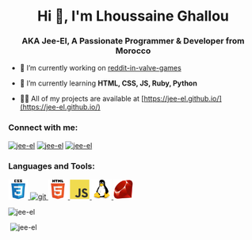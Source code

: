 <h1 align="center">Hi 👋, I'm Lhoussaine Ghallou</h1>
<h3 align="center">AKA Jee-El, A Passionate Programmer & Developer from Morocco</h3>

- 🔭 I’m currently working on [reddit-in-valve-games](https://github.com/Jee-El/reddit-in-valve-games)

- 🌱 I’m currently learning **HTML, CSS, JS, Ruby, Python**

- 👨‍💻 All of my projects are available at [https://jee-el.github.io/](https://jee-el.github.io/)

<h3 align="left">Connect with me:</h3>
<p align="left">
<a href="https://linkedin.com/in/jee-el" target="blank"><img align="center" src="https://raw.githubusercontent.com/rahuldkjain/github-profile-readme-generator/master/src/images/icons/Social/linked-in-alt.svg" alt="jee-el" height="30" width="40" /></a>
<a href="https://dribbble.com/jee-el" target="blank"><img align="center" src="https://raw.githubusercontent.com/rahuldkjain/github-profile-readme-generator/master/src/images/icons/Social/dribbble.svg" alt="jee-el" height="30" width="40" /></a>
<a href="https://www.behance.net/jee-el" target="blank"><img align="center" src="https://raw.githubusercontent.com/rahuldkjain/github-profile-readme-generator/master/src/images/icons/Social/behance.svg" alt="jee-el" height="30" width="40" /></a>
</p>

<h3 align="left">Languages and Tools:</h3>
<p align="left"> <a href="https://www.w3schools.com/css/" target="_blank" rel="noreferrer"> <img src="https://raw.githubusercontent.com/devicons/devicon/master/icons/css3/css3-original-wordmark.svg" alt="css3" width="40" height="40"/> </a> <a href="https://git-scm.com/" target="_blank" rel="noreferrer"> <img src="https://www.vectorlogo.zone/logos/git-scm/git-scm-icon.svg" alt="git" width="40" height="40"/> </a> <a href="https://www.w3.org/html/" target="_blank" rel="noreferrer"> <img src="https://raw.githubusercontent.com/devicons/devicon/master/icons/html5/html5-original-wordmark.svg" alt="html5" width="40" height="40"/> </a> <a href="https://developer.mozilla.org/en-US/docs/Web/JavaScript" target="_blank" rel="noreferrer"> <img src="https://raw.githubusercontent.com/devicons/devicon/master/icons/javascript/javascript-original.svg" alt="javascript" width="40" height="40"/> </a> <a href="https://www.linux.org/" target="_blank" rel="noreferrer"> <img src="https://raw.githubusercontent.com/devicons/devicon/master/icons/linux/linux-original.svg" alt="linux" width="40" height="40"/> </a> <a href="https://www.ruby-lang.org/en/" target="_blank" rel="noreferrer"> <img src="https://raw.githubusercontent.com/devicons/devicon/master/icons/ruby/ruby-original.svg" alt="ruby" width="40" height="40"/> </a> </p>

<p><img src="https://github-readme-stats.vercel.app/api/top-langs?username=jee-el&show_icons=true&locale=en&layout=compact" alt="jee-el" /></p>

<p>&nbsp;<img src="https://github-readme-stats.vercel.app/api?username=jee-el&show_icons=true&locale=en" alt="jee-el" /></p>

